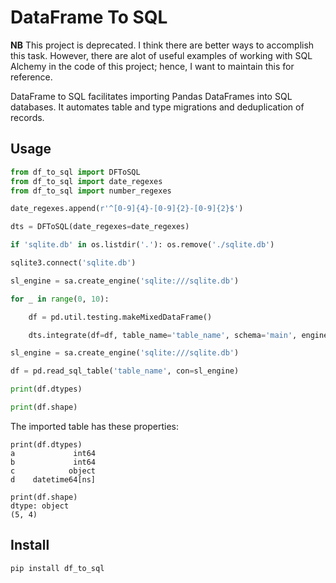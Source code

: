 # DataFrame To SQL

**NB** This project is deprecated.  I think there are better ways to accomplish this task.  However, there are alot of useful examples of working with SQL Alchemy in the code of this project; hence, I want to maintain this for reference.

DataFrame to SQL facilitates importing Pandas DataFrames into SQL databases.  It automates table and type migrations and deduplication of records.

## Usage

```py
from df_to_sql import DFToSQL
from df_to_sql import date_regexes
from df_to_sql import number_regexes

date_regexes.append(r'^[0-9]{4}-[0-9]{2}-[0-9]{2}$')

dts = DFToSQL(date_regexes=date_regexes)

if 'sqlite.db' in os.listdir('.'): os.remove('./sqlite.db')

sqlite3.connect('sqlite.db')

sl_engine = sa.create_engine('sqlite:///sqlite.db')

for _ in range(0, 10):

    df = pd.util.testing.makeMixedDataFrame()

    dts.integrate(df=df, table_name='table_name', schema='main', engine=sl_engine)

sl_engine = sa.create_engine('sqlite:///sqlite.db')

df = pd.read_sql_table('table_name', con=sl_engine)

print(df.dtypes)

print(df.shape)

```
The imported table has these properties:

```
print(df.dtypes)
a             int64
b             int64
c            object
d    datetime64[ns]

print(df.shape)
dtype: object
(5, 4)
```

## Install
```bash
pip install df_to_sql
```